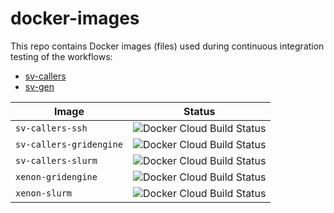 # docker-images

This repo contains Docker images (files) used during continuous integration testing of the workflows:

- [sv-callers](https://github.com/GooglingTheCancerGenome/sv-callers)
- [sv-gen](https://github.com/GooglingTheCancerGenome/sv-gen) 

| Image | Status |
| ----- | ------ |
| `sv-callers-ssh` | ![Docker Cloud Build Status](https://img.shields.io/docker/cloud/build/gtcg/sv-callers-ssh) |
| `sv-callers-gridengine` | ![Docker Cloud Build Status](https://img.shields.io/docker/cloud/build/gtcg/sv-callers-gridengine) |
| `sv-callers-slurm` | ![Docker Cloud Build Status](https://img.shields.io/docker/cloud/build/gtcg/sv-callers-slurm) |
| `xenon-gridengine` | ![Docker Cloud Build Status](https://img.shields.io/docker/cloud/build/gtcg/xenon-gridengine) |
| `xenon-slurm` | ![Docker Cloud Build Status](https://img.shields.io/docker/cloud/build/gtcg/xenon-slurm) |
